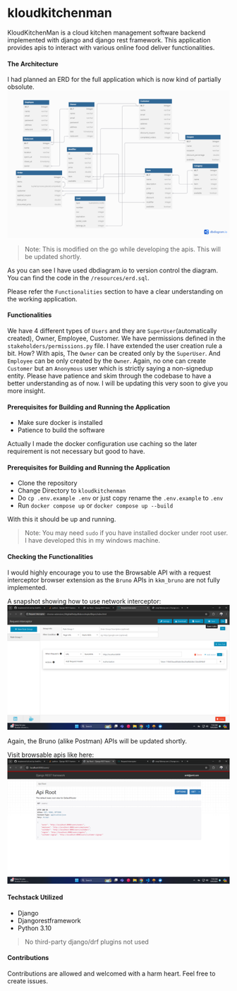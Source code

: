 # kloudkitchenman
KloudKitchenMan is a cloud kitchen management software backend implemented with django and django rest framework. This application provides apis to interact with various online food deliver functionalities.

#### The Architecture
I had planned an ERD for the full application which is now kind of partially obsolute.
![APP ERD](/resources/kloudkitchen.png "ERD")
> Note: This is modified on the go while developing the apis. This will be updated shortly.

As you can see I have used dbdiagram.io to version control the diagram. You can find the code in the `/resources/erd.sql`.

Please refer the `Functionalities` section to have a clear understanding on the working application.

#### Functionalities
We have 4 different types of `Users` and they are `SuperUser`(automatically created), Owner, Employee, Customer. We have permissions defined in the `stakeholders/permissions.py` file. I have extended the user creation rule a bit. How? With apis, The `Owner` can be created only by the `SuperUser`. And `Employee` can be only created by the `Owner`. Again, no one can create `Customer` but an `Anonymous` user which is strictly saying a non-signedup entity. Please have patience and skim through the codebase to have a better understanding as of now. I will be updating this very soon to give you more insight.

#### Prerequisites for Building and Running the Application
* Make sure docker is installed
* Patience to build the software

Actually I made the docker configuration use caching so the later requirement is not necessary but good to have.

#### Prerequisites for Building and Running the Application
* Clone the repository
* Change Directory to `kloudkitchenman`
* Do `cp .env.example .env` or just copy rename the `.env.example` to `.env`
* Run `docker compose up` or `docker compose up --build`

With this it should be up and running.

> Note: You may need `sudo` if you have installed docker under root user. I have developed this in my windows machine.

#### Checking the Functionalities
I would highly encourage you to use the Browsable API with a request interceptor browser extension as the `Bruno` APIs in `kkm_bruno` are not fully implemented.

A snapshot showing how to use network interceptor:
![interceptor](/resources/interceptor.png)

Again, the Bruno (alike Postman) APIs will be updated shortly.

Visit browsable apis like here:
![browsable_apis](/resources/browsable_apis.png)

#### Techstack Utilized
* Django
* Djangorestframework
* Python 3.10
> No third-party django/drf plugins not used

#### Contributions
Contributions are allowed and welcomed with a harm heart.
Feel free to create issues.


